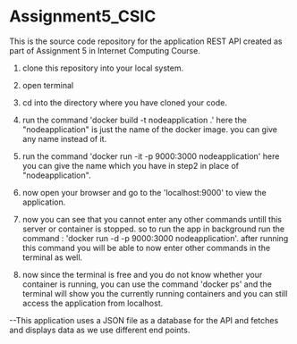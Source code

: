 # Assignment5_CSIC
This is the source code repository for the application REST API created as part of Assignment 5 in Internet Computing Course. 

1) clone this repository into your local system.

2) open terminal

3) cd into the directory where you have cloned your code.

4) run the command 'docker build -t nodeapplication .' here the "nodeapplication" is just the name of the docker image. you can give any name instead of it.

5) run the command 'docker run -it -p 9000:3000 nodeapplication' here you can give the name which you have in step2 in place of "nodeapplication".

6) now open your browser and go to the 'localhost:9000' to view the application.

7) now you can see that you cannot enter any other commands untill this server or container is stopped. so to run the app in background run the command : 'docker run -d -p 9000:3000 nodeapplication'. after running this command you will be able to now enter other commands in the terminal as well.

8) now since the terminal is free and you do not know whether your container is running, you can use the command 'docker ps' and the terminal will show you the currently running containers and you can still access the application from localhost.

--This application uses a JSON file as a database for the API and fetches and displays data as we use different end points.
